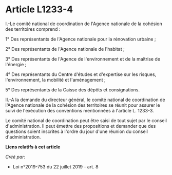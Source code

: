 # Article L1233-4

I.-Le comité national de coordination de l'Agence nationale de la cohésion des territoires comprend :

1° Des représentants de l'Agence nationale pour la rénovation urbaine ;

2° Des représentants de l'Agence nationale de l'habitat ;

3° Des représentants de l'Agence de l'environnement et de la maîtrise de l'énergie ;

4° Des représentants du Centre d'études et d'expertise sur les risques, l'environnement, la mobilité et l'aménagement ;

5° Des représentants de la Caisse des dépôts et consignations.

II.-A la demande du directeur général, le comité national de coordination de l'Agence nationale de la cohésion des
territoires se réunit pour assurer le suivi de l'exécution des conventions mentionnées à l'article L. 1233-3.

Le comité national de coordination peut être saisi de tout sujet par le conseil d'administration. Il peut émettre des
propositions et demander que des questions soient inscrites à l'ordre du jour d'une réunion du conseil d'administration.

**Liens relatifs à cet article**

_Créé par_:

  - Loi n°2019-753 du 22 juillet 2019 - art. 8
